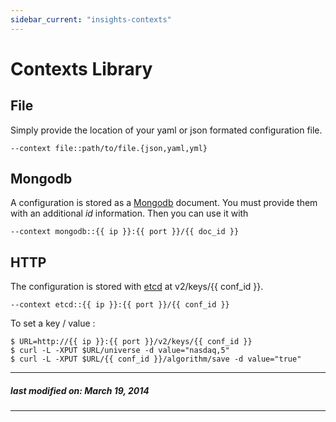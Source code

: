 ```yaml
---
sidebar_current: "insights-contexts"
---
```


# Contexts Library

## File

Simply provide the location of your yaml or json formated configuration file.

``--context file::path/to/file.{json,yaml,yml}``


## Mongodb

A configuration is stored as a [Mongodb][1] document. You must provide them
with an additional *id* information. Then you can use it with

``--context mongodb::{{ ip }}:{{ port }}/{{ doc_id }}``


## HTTP

The configuration is stored with [etcd][3] at v2/keys/{{ conf_id }}.

``--context etcd::{{ ip }}:{{ port }}/{{ conf_id }}``

To set a key / value :

```console
$ URL=http://{{ ip }}:{{ port }}/v2/keys/{{ conf_id }}
$ curl -L -XPUT $URL/universe -d value="nasdaq,5"
$ curl -L -XPUT $URL/{{ conf_id }}/algorithm/save -d value="true"
```


[1]: https://github.com/hackliff/intuition
[2]: mongodb.org
[3]: https://github.com/coreos/etcd

---
##### last modified on: March 19, 2014
---
